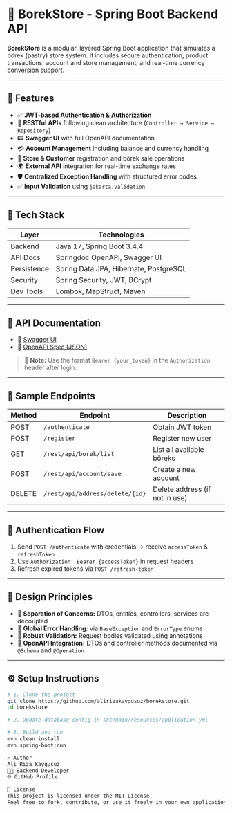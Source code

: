 # 🥟 BorekStore - Spring Boot Backend API

**BorekStore** is a modular, layered Spring Boot application that simulates a börek (pastry) store system. It includes secure authentication, product transactions, account and store management, and real-time currency conversion support.

---

## 🚀 Features

- ✅ **JWT-based Authentication & Authorization**
- 📄 **RESTful APIs** following clean architecture (`Controller → Service → Repository`)
- 📟 **Swagger UI** with full OpenAPI documentation
- 💳 **Account Management** including balance and currency handling
- 🏪 **Store & Customer** registration and börek sale operations
- 🌍 **External API** integration for real-time exchange rates
- 🛡️ **Centralized Exception Handling** with structured error codes
- ✅ **Input Validation** using `jakarta.validation`

---

## 🧱 Tech Stack

| Layer         | Technologies                          |
|---------------|----------------------------------------|
| Backend       | Java 17, Spring Boot 3.4.4             |
| API Docs      | Springdoc OpenAPI, Swagger UI          |
| Persistence   | Spring Data JPA, Hibernate, PostgreSQL |
| Security      | Spring Security, JWT, BCrypt           |
| Dev Tools     | Lombok, MapStruct, Maven               |

---

## 📁 API Documentation

- 🔗 [Swagger UI](http://localhost:8080/swagger-ui.html)  
- 🔗 [OpenAPI Spec (JSON)](http://localhost:8080/v3/api-docs)

> 🔐 **Note:** Use the format `Bearer {your_token}` in the `Authorization` header after login.

---

## 🧪 Sample Endpoints

| Method | Endpoint                          | Description                         |
|--------|-----------------------------------|-------------------------------------|
| POST   | `/authenticate`                   | Obtain JWT token                    |
| POST   | `/register`                       | Register new user                   |
| GET    | `/rest/api/borek/list`            | List all available böreks           |
| POST   | `/rest/api/account/save`          | Create a new account                |
| DELETE | `/rest/api/address/delete/{id}`   | Delete address (if not in use)      |

---

## 🔐 Authentication Flow

1. Send `POST /authenticate` with credentials → receive `accessToken` & `refreshToken`
2. Use `Authorization: Bearer {accessToken}` in request headers
3. Refresh expired tokens via `POST /refresh-token`

---

## 🧠 Design Principles

- 🔹 **Separation of Concerns:** DTOs, entities, controllers, services are decoupled
- 🔹 **Global Error Handling:** via `BaseException` and `ErrorType` enums
- 🔹 **Robust Validation:** Request bodies validated using annotations
- 🔹 **OpenAPI Integration:** DTOs and controller methods documented via `@Schema` and `@Operation`

---

## ⚙️ Setup Instructions

```bash
# 1. Clone the project
git clone https://github.com/alirizakaygusuz/borekstore.git
cd borekstore

# 2. Update database config in src/main/resources/application.yml

# 3. Build and run
mvn clean install
mvn spring-boot:run

✍️ Author
Ali Rıza Kaygusuz
👨‍💻 Backend Developer
🌐 GitHub Profile

📄 License
This project is licensed under the MIT License.
Feel free to fork, contribute, or use it freely in your own applications.

